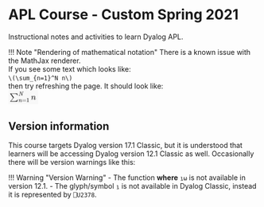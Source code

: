 
# APL Course - Custom Spring 2021
Instructional notes and activities to learn Dyalog APL.

!!! Note "Rendering of mathematical notation"
	There is a known issue with the MathJax renderer.  
	If you see some text which looks like:  
	`\(\sum_{n=1}^N n\)`  
	then try refreshing the page. It should look like:  
	<img alt="mathjax example rendering" src="./img/mathjax.png" width="60px">

## Version information
This course targets Dyalog version 17.1 Classic, but it is understood that learners will be accessing Dyalog version 12.1 Classic as well. Occasionally there will be version warnings like this:

!!! Warning "Version Warning"
	- The function **where** `⍸⍵` is not available in version 12.1.
	- The glyph/symbol `⍸` is not available in Dyalog Classic, instead it is represented by `⎕U2378`.